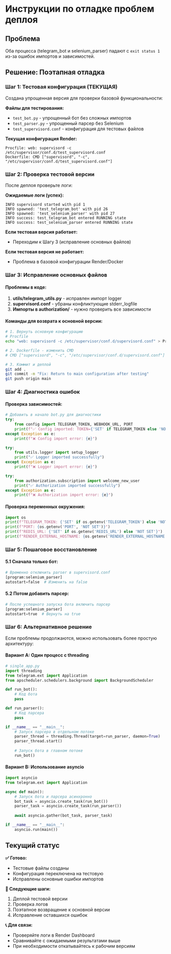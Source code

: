 # Инструкции по отладке проблем деплоя

## Проблема
Оба процесса (telegram_bot и selenium_parser) падают с `exit status 1` из-за ошибок импортов и зависимостей.

## Решение: Поэтапная отладка

### Шаг 1: Тестовая конфигурация (ТЕКУЩАЯ)

Создана упрощенная версия для проверки базовой функциональности:

**Файлы для тестирования:**
- `test_bot.py` - упрощенный бот без сложных импортов
- `test_parser.py` - упрощенный парсер без Selenium
- `test_supervisord.conf` - конфигурация для тестовых файлов

**Текущая конфигурация Render:**
```
Procfile: web: supervisord -c /etc/supervisor/conf.d/test_supervisord.conf
Dockerfile: CMD ["supervisord", "-c", "/etc/supervisor/conf.d/test_supervisord.conf"]
```

### Шаг 2: Проверка тестовой версии

После деплоя проверьте логи:

**Ожидаемые логи (успех):**
```
INFO supervisord started with pid 1
INFO spawned: 'test_telegram_bot' with pid 26
INFO spawned: 'test_selenium_parser' with pid 27
INFO success: test_telegram_bot entered RUNNING state
INFO success: test_selenium_parser entered RUNNING state
```

**Если тестовая версия работает:**
- Переходим к Шагу 3 (исправление основных файлов)

**Если тестовая версия не работает:**
- Проблема в базовой конфигурации Render/Docker

### Шаг 3: Исправление основных файлов

#### Проблемы в коде:

1. **utils/telegram_utils.py** - исправлен импорт logger
2. **supervisord.conf** - убраны конфликтующие stderr_logfile
3. **Импорты в authorization/** - нужно проверить все зависимости

#### Команды для возврата к основной версии:

```bash
# 1. Вернуть основную конфигурацию
# Procfile
echo "web: supervisord -c /etc/supervisor/conf.d/supervisord.conf" > Procfile

# 2. Dockerfile - изменить CMD
# CMD ["supervisord", "-c", "/etc/supervisor/conf.d/supervisord.conf"]

# 3. Коммит и деплой
git add .
git commit -m "Fix: Return to main configuration after testing"
git push origin main
```

### Шаг 4: Диагностика ошибок

#### Проверка зависимостей:
```python
# Добавить в начало bot.py для диагностики
try:
    from config import TELEGRAM_TOKEN, WEBHOOK_URL, PORT
    print(f"✅ Config imported: TOKEN={'SET' if TELEGRAM_TOKEN else 'NOT SET'}")
except Exception as e:
    print(f"❌ Config import error: {e}")

try:
    from utils.logger import setup_logger
    print("✅ Logger imported successfully")
except Exception as e:
    print(f"❌ Logger import error: {e}")

try:
    from authorization.subscription import welcome_new_user
    print("✅ Authorization imported successfully")  
except Exception as e:
    print(f"❌ Authorization import error: {e}")
```

#### Проверка переменных окружения:
```python
import os
print(f"TELEGRAM_TOKEN: {'SET' if os.getenv('TELEGRAM_TOKEN') else 'NOT SET'}")
print(f"PORT: {os.getenv('PORT', 'NOT SET')}")
print(f"REDIS_URL: {'SET' if os.getenv('REDIS_URL') else 'NOT SET'}")
print(f"RENDER_EXTERNAL_HOSTNAME: {os.getenv('RENDER_EXTERNAL_HOSTNAME', 'NOT SET')}")
```

### Шаг 5: Пошаговое восстановление

#### 5.1 Сначала только бот:
```python
# Временно отключить parser в supervisord.conf
[program:selenium_parser]
autostart=false  # Изменить на false
```

#### 5.2 Потом добавить парсер:
```python
# После успешного запуска бота включить парсер
[program:selenium_parser]
autostart=true  # Вернуть на true
```

### Шаг 6: Альтернативное решение

Если проблемы продолжаются, можно использовать более простую архитектуру:

#### Вариант A: Один процесс с threading
```python
# single_app.py
import threading
from telegram.ext import Application
from apscheduler.schedulers.background import BackgroundScheduler

def run_bot():
    # Код бота
    pass

def run_parser():
    # Код парсера  
    pass

if __name__ == "__main__":
    # Запуск парсера в отдельном потоке
    parser_thread = threading.Thread(target=run_parser, daemon=True)
    parser_thread.start()
    
    # Запуск бота в главном потоке
    run_bot()
```

#### Вариант B: Использование asyncio
```python
import asyncio
from telegram.ext import Application

async def main():
    # Запуск бота и парсера асинхронно
    bot_task = asyncio.create_task(run_bot())
    parser_task = asyncio.create_task(run_parser())
    
    await asyncio.gather(bot_task, parser_task)

if __name__ == "__main__":
    asyncio.run(main())
```

## Текущий статус

**✅ Готово:**
- Тестовые файлы созданы
- Конфигурация переключена на тестовую
- Исправлены основные ошибки импортов

**🔄 Следующие шаги:**
1. Деплой тестовой версии
2. Проверка логов
3. Поэтапное возвращение к основной версии
4. Исправление оставшихся ошибок

**📞 Для связи:**
- Проверяйте логи в Render Dashboard
- Сравнивайте с ожидаемыми результатами выше
- При необходимости откатывайтесь к рабочим версиям
